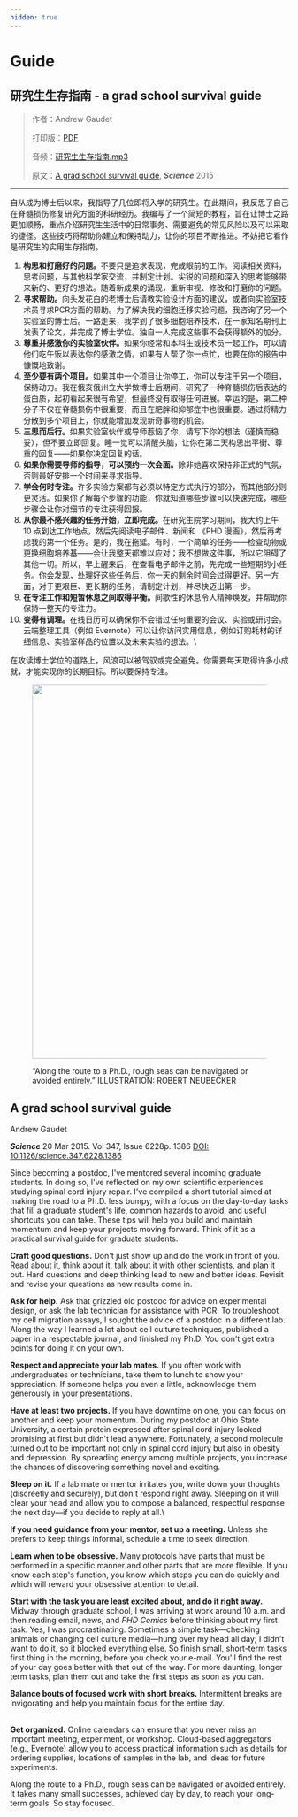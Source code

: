 ```yaml
---
hidden: true
---
```


# Guide

## 研究生生存指南 - a grad school survival guide

> 作者：Andrew Gaudet
>
> 打印版：[PDF](https://cloud.tsinghua.edu.cn/f/0a0ece00e9df4ecc8c16/)
>
> 音频：[研究生生存指南.mp3](https://cloud.tsinghua.edu.cn/f/da01a0c322d241e5bd13/)
>
> 原文：[A grad school survival guide](guide.md#a-grad-school-survival-guide), _**Science**_ 2015

***

自从成为博士后以来，我指导了几位即将入学的研究生。在此期间，我反思了自己在脊髓损伤修复研究方面的科研经历。我编写了一个简短的教程，旨在让博士之路更加顺畅，重点介绍研究生生活中的日常事务、需要避免的常见风险以及可以采取的捷径。这些技巧将帮助你建立和保持动力，让你的项目不断推进。不妨把它看作是研究生的实用生存指南。



1. **构思和打磨好的问题。**&#x4E0D;要只是追求表现，完成眼前的工作。阅读相关资料，思考问题，与其他科学家交流，并制定计划。尖锐的问题和深入的思考能够带来新的、更好的想法。随着新成果的涌现，重新审视、修改和打磨你的问题。
2. **寻求帮助。**&#x5411;头发花白的老博士后请教实验设计方面的建议，或者向实验室技术员寻求PCR方面的帮助。为了解决我的细胞迁移实验问题，我咨询了另一个实验室的博士后。一路走来，我学到了很多细胞培养技术，在一家知名期刊上发表了论文，并完成了博士学位。独自一人完成这些事不会获得额外的加分。
3. **尊重并感激你的实验室伙伴。**&#x5982;果你经常和本科生或技术员一起工作，可以请他们吃午饭以表达你的感激之情。如果有人帮了你一点忙，也要在你的报告中慷慨地致谢。
4. **至少要有两个项目。**&#x5982;果其中一个项目让你停工，你可以专注于另一个项目，保持动力。我在俄亥俄州立大学做博士后期间，研究了一种脊髓损伤后表达的蛋白质，起初看起来很有希望，但最终没有取得任何进展。幸运的是，第二种分子不仅在脊髓损伤中很重要，而且在肥胖和抑郁症中也很重要。通过将精力分散到多个项目上，你就能增加发现新奇事物的机会。
5. **三思而后行。**&#x5982;果实验室伙伴或导师惹恼了你，请写下你的想法（谨慎而稳妥），但不要立即回复。睡一觉可以清醒头脑，让你在第二天构思出平衡、尊重的回复——如果你决定回复的话。
6. **如果你需要导师的指导，可以预约一次会面。**&#x9664;非她喜欢保持非正式的气氛，否则最好安排一个时间来寻求指导。
7. **学会何时专注。**&#x8BB8;多实验方案都有必须以特定方式执行的部分，而其他部分则更灵活。如果你了解每个步骤的功能，你就知道哪些步骤可以快速完成，哪些步骤会让你对细节的专注获得回报。
8. **从你最不感兴趣的任务开始，立即完成。**&#x5728;研究生院学习期间，我大约上午 10 点到达工作地点，然后先阅读电子邮件、新闻和 《PHD 漫画》，然后再考虑我的第一个任务。是的，我在拖延。有时，一个简单的任务——检查动物或更换细胞培养基——会让我整天都难以应对；我不想做这件事，所以它阻碍了其他一切。所以，早上醒来后，在查看电子邮件之前，先完成一些短期的小任务。你会发现，处理好这些任务后，你一天的剩余时间会过得更好。另一方面，对于更艰巨、更长期的任务，请制定计划，并尽快迈出第一步。
9. **在专注工作和短暂休息之间取得平衡。**&#x95F4;歇性的休息令人精神焕发，并帮助你保持一整天的专注力。
10. **变得有调理。**&#x5728;线日历可以确保你不会错过任何重要的会议、实验或研讨会。云端整理工具（例如 Evernote）可以让你访问实用信息，例如订购耗材的详细信息、实验室样品的位置以及未来实验的想法。\


在攻读博士学位的道路上，风浪可以被驾驭或完全避免。你需要每天取得许多小成就，才能实现你的长期目标。所以要保持专注。



<figure><img src="https://www.science.org/cms/10.1126/science.347.6228.1386/asset/085f2b2a-e83a-482b-9f30-d56ef80b51ee/assets/graphic/347_1386_f1.jpeg" alt="" height="677" width="685"><figcaption><p>“Along the route to a Ph.D., rough seas can be navigated or avoided entirely.” ILLUSTRATION: ROBERT NEUBECKER</p></figcaption></figure>



## A grad school survival guide

Andrew Gaudet

_**Science**_ 20 Mar 2015. Vol 347, Issue 6228p. 1386 [DOI: 10.1126/science.347.6228.1386](https://doi.org/10.1126/science.347.6228.1386)

Since becoming a postdoc, I've mentored several incoming graduate students. In doing so, I've reflected on my own scientific experiences studying spinal cord injury repair. I've compiled a short tutorial aimed at making the road to a Ph.D. less bumpy, with a focus on the day-to-day tasks that fill a graduate student's life, common hazards to avoid, and useful shortcuts you can take. These tips will help you build and maintain momentum and keep your projects moving forward. Think of it as a practical survival guide for graduate students.

**Craft good questions.** Don't just show up and do the work in front of you. Read about it, think about it, talk about it with other scientists, and plan it out. Hard questions and deep thinking lead to new and better ideas. Revisit and revise your questions as new results come in.

**Ask for help.** Ask that grizzled old postdoc for advice on experimental design, or ask the lab technician for assistance with PCR. To troubleshoot my cell migration assays, I sought the advice of a postdoc in a different lab. Along the way I learned a lot about cell culture techniques, published a paper in a respectable journal, and finished my Ph.D. You don't get extra points for doing it on your own.

**Respect and appreciate your lab mates.** If you often work with undergraduates or technicians, take them to lunch to show your appreciation. If someone helps you even a little, acknowledge them generously in your presentations.

**Have at least two projects.** If you have downtime on one, you can focus on another and keep your momentum. During my postdoc at Ohio State University, a certain protein expressed after spinal cord injury looked promising at first but didn't lead anywhere. Fortunately, a second molecule turned out to be important not only in spinal cord injury but also in obesity and depression. By spreading energy among multiple projects, you increase the chances of discovering something novel and exciting.

**Sleep on it.** If a lab mate or mentor irritates you, write down your thoughts (discreetly and securely), but don't respond right away. Sleeping on it will clear your head and allow you to compose a balanced, respectful response the next day—if you decide to reply at all.\


**If you need guidance from your mentor, set up a meeting.** Unless she prefers to keep things informal, schedule a time to seek direction.

**Learn when to be obsessive.** Many protocols have parts that must be performed in a specific manner and other parts that are more flexible. If you know each step's function, you know which steps you can do quickly and which will reward your obsessive attention to detail.

**Start with the task you are least excited about, and do it right away.** Midway through graduate school, I was arriving at work around 10 a.m. and then reading email, news, and _PHD Comics_ before thinking about my first task. Yes, I was procrastinating. Sometimes a simple task—checking animals or changing cell culture media—hung over my head all day; I didn't want to do it, so it blocked everything else. So finish small, short-term tasks first thing in the morning, before you check your e-mail. You'll find the rest of your day goes better with that out of the way. For more daunting, longer term tasks, plan them out and take the first steps as soon as you can.

**Balance bouts of focused work with short breaks.** Intermittent breaks are invigorating and help you maintain focus for the entire day.

\
**Get organized.** Online calendars can ensure that you never miss an important meeting, experiment, or workshop. Cloud-based aggregators (e.g., Evernote) allow you to access practical information such as details for ordering supplies, locations of samples in the lab, and ideas for future experiments.



Along the route to a Ph.D., rough seas can be navigated or avoided entirely. It takes many small successes, achieved day by day, to reach your long-term goals. So stay focused.
